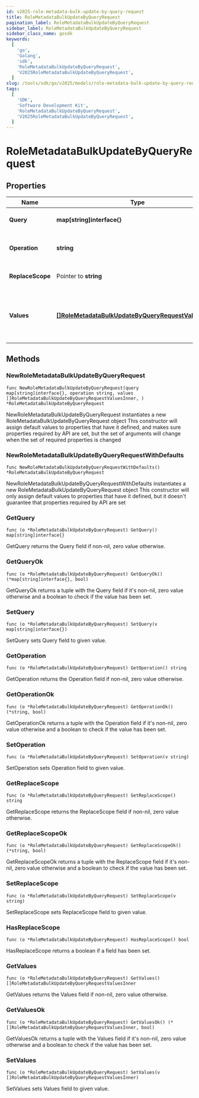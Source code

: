 ```yaml
---
id: v2025-role-metadata-bulk-update-by-query-request
title: RoleMetadataBulkUpdateByQueryRequest
pagination_label: RoleMetadataBulkUpdateByQueryRequest
sidebar_label: RoleMetadataBulkUpdateByQueryRequest
sidebar_class_name: gosdk
keywords:
  [
    'go',
    'Golang',
    'sdk',
    'RoleMetadataBulkUpdateByQueryRequest',
    'V2025RoleMetadataBulkUpdateByQueryRequest',
  ]
slug: /tools/sdk/go/v2025/models/role-metadata-bulk-update-by-query-request
tags:
  [
    'SDK',
    'Software Development Kit',
    'RoleMetadataBulkUpdateByQueryRequest',
    'V2025RoleMetadataBulkUpdateByQueryRequest',
  ]
---
```


# RoleMetadataBulkUpdateByQueryRequest

## Properties

| Name | Type | Description | Notes |
| --- | --- | --- | --- |
| **Query** | **map[string]interface{}** | query the identities to be updated |
| **Operation** | **string** | The operation to be performed |
| **ReplaceScope** | Pointer to **string** | The choice of update scope. | [optional] |
| **Values** | [**[]RoleMetadataBulkUpdateByQueryRequestValuesInner**](role-metadata-bulk-update-by-query-request-values-inner) | The metadata to be updated, including attribute key and value. |

## Methods

### NewRoleMetadataBulkUpdateByQueryRequest

`func NewRoleMetadataBulkUpdateByQueryRequest(query map[string]interface{}, operation string, values []RoleMetadataBulkUpdateByQueryRequestValuesInner, ) *RoleMetadataBulkUpdateByQueryRequest`

NewRoleMetadataBulkUpdateByQueryRequest instantiates a new RoleMetadataBulkUpdateByQueryRequest object This constructor will assign default values to properties that have it defined, and makes sure properties required by API are set, but the set of arguments will change when the set of required properties is changed

### NewRoleMetadataBulkUpdateByQueryRequestWithDefaults

`func NewRoleMetadataBulkUpdateByQueryRequestWithDefaults() *RoleMetadataBulkUpdateByQueryRequest`

NewRoleMetadataBulkUpdateByQueryRequestWithDefaults instantiates a new RoleMetadataBulkUpdateByQueryRequest object This constructor will only assign default values to properties that have it defined, but it doesn't guarantee that properties required by API are set

### GetQuery

`func (o *RoleMetadataBulkUpdateByQueryRequest) GetQuery() map[string]interface{}`

GetQuery returns the Query field if non-nil, zero value otherwise.

### GetQueryOk

`func (o *RoleMetadataBulkUpdateByQueryRequest) GetQueryOk() (*map[string]interface{}, bool)`

GetQueryOk returns a tuple with the Query field if it's non-nil, zero value otherwise and a boolean to check if the value has been set.

### SetQuery

`func (o *RoleMetadataBulkUpdateByQueryRequest) SetQuery(v map[string]interface{})`

SetQuery sets Query field to given value.

### GetOperation

`func (o *RoleMetadataBulkUpdateByQueryRequest) GetOperation() string`

GetOperation returns the Operation field if non-nil, zero value otherwise.

### GetOperationOk

`func (o *RoleMetadataBulkUpdateByQueryRequest) GetOperationOk() (*string, bool)`

GetOperationOk returns a tuple with the Operation field if it's non-nil, zero value otherwise and a boolean to check if the value has been set.

### SetOperation

`func (o *RoleMetadataBulkUpdateByQueryRequest) SetOperation(v string)`

SetOperation sets Operation field to given value.

### GetReplaceScope

`func (o *RoleMetadataBulkUpdateByQueryRequest) GetReplaceScope() string`

GetReplaceScope returns the ReplaceScope field if non-nil, zero value otherwise.

### GetReplaceScopeOk

`func (o *RoleMetadataBulkUpdateByQueryRequest) GetReplaceScopeOk() (*string, bool)`

GetReplaceScopeOk returns a tuple with the ReplaceScope field if it's non-nil, zero value otherwise and a boolean to check if the value has been set.

### SetReplaceScope

`func (o *RoleMetadataBulkUpdateByQueryRequest) SetReplaceScope(v string)`

SetReplaceScope sets ReplaceScope field to given value.

### HasReplaceScope

`func (o *RoleMetadataBulkUpdateByQueryRequest) HasReplaceScope() bool`

HasReplaceScope returns a boolean if a field has been set.

### GetValues

`func (o *RoleMetadataBulkUpdateByQueryRequest) GetValues() []RoleMetadataBulkUpdateByQueryRequestValuesInner`

GetValues returns the Values field if non-nil, zero value otherwise.

### GetValuesOk

`func (o *RoleMetadataBulkUpdateByQueryRequest) GetValuesOk() (*[]RoleMetadataBulkUpdateByQueryRequestValuesInner, bool)`

GetValuesOk returns a tuple with the Values field if it's non-nil, zero value otherwise and a boolean to check if the value has been set.

### SetValues

`func (o *RoleMetadataBulkUpdateByQueryRequest) SetValues(v []RoleMetadataBulkUpdateByQueryRequestValuesInner)`

SetValues sets Values field to given value.

